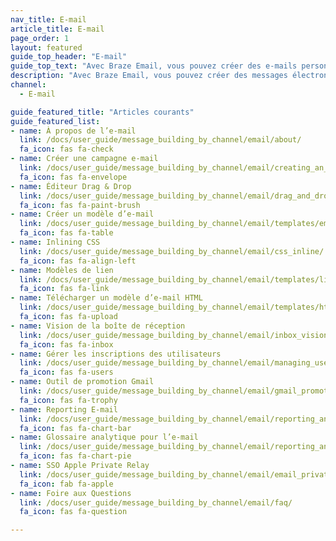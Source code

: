 ```yaml
---
nav_title: E-mail
article_title: E-mail
page_order: 1
layout: featured
guide_top_header: "E-mail"
guide_top_text: "Avec Braze Email, vous pouvez créer des e-mails personnalisés sur mesure dans des campagnes ou dans Canvas pour capter rapidement l’attention de votre utilisateur. Consultez les articles suivants pour en savoir plus."
description: "Avec Braze Email, vous pouvez créer des messages électroniques personnalisés et personnalisés dans des campagnes ou dans Canvas pour capter rapidement l’attention de votre utilisateur. Consultez les articles suivants pour en savoir plus."
channel:
  - E-mail

guide_featured_title: "Articles courants"
guide_featured_list:
- name: À propos de l’e-mail
  link: /docs/user_guide/message_building_by_channel/email/about/
  fa_icon: fas fa-check
- name: Créer une campagne e-mail
  link: /docs/user_guide/message_building_by_channel/email/creating_an_email_campaign/
  fa_icon: fas fa-envelope
- name: Éditeur Drag & Drop
  link: /docs/user_guide/message_building_by_channel/email/drag_and_drop/
  fa_icon: fas fa-paint-brush
- name: Créer un modèle d’e-mail
  link: /docs/user_guide/message_building_by_channel/email/templates/email_template/
  fa_icon: fas fa-table
- name: Inlining CSS
  link: /docs/user_guide/message_building_by_channel/email/css_inline/
  fa_icon: fas fa-align-left
- name: Modèles de lien
  link: /docs/user_guide/message_building_by_channel/email/templates/link_template/
  fa_icon: fas fa-link
- name: Télécharger un modèle d’e-mail HTML
  link: /docs/user_guide/message_building_by_channel/email/templates/html_email_template/
  fa_icon: fas fa-upload
- name: Vision de la boîte de réception
  link: /docs/user_guide/message_building_by_channel/email/inbox_vision/
  fa_icon: fas fa-inbox
- name: Gérer les inscriptions des utilisateurs
  link: /docs/user_guide/message_building_by_channel/email/managing_user_subscriptions/
  fa_icon: fas fa-users
- name: Outil de promotion Gmail
  link: /docs/user_guide/message_building_by_channel/email/gmail_promotions_tab/
  fa_icon: fas fa-trophy
- name: Reporting E-mail
  link: /docs/user_guide/message_building_by_channel/email/reporting_and_analytics/email_reporting/
  fa_icon: fas fa-chart-bar
- name: Glossaire analytique pour l’e-mail
  link: /docs/user_guide/message_building_by_channel/email/reporting_and_analytics/analytics_glossary/
  fa_icon: fas fa-chart-pie
- name: SSO Apple Private Relay
  link: /docs/user_guide/message_building_by_channel/email/email_private_relay_apple_sso/
  fa_icon: fab fa-apple
- name: Foire aux Questions
  link: /docs/user_guide/message_building_by_channel/email/faq/
  fa_icon: fas fa-question

---
```


<br><br>

